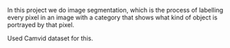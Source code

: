 In this project we do image segmentation,
which is the process of labelling every pixel 
in an image with a category that shows what kind of object
is portrayed by that pixel. 

Used Camvid dataset for this.
